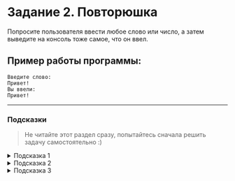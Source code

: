 # Задание 2. Повторюшка

Попросите пользователя ввести любое слово или число, а затем выведите на консоль тоже самое, что он ввел.

## Пример работы программы:

```
Введите слово:
Привет!
Вы ввели:
Привет!
```

---

### Подсказки

> Не читайте этот раздел сразу, попытайтесь сначала решить задачу самостоятельно :)

<details>


<summary>Подсказка 1</summary>

Посмотрите в лекции материал про **Получение данных от пользователя** и **Вывод в консоль**

</details>

<details>


<summary>Подсказка 2</summary>

Для того, чтобы попросить пользователя ввести слово - воспользуйтесь командой `Console.ReadLine()` и сохраните введенное слово в переменную:

```cs
std::string word;		// добавим переменную в которой будем хранить то, что ввёл пользователь
std::cin >> word;		// прочитаем ввод
// не забываем ; в конце !
```

</details>

<details>


<summary>Подсказка 3</summary>

Для того, чтобы вывести что-либо на экран - воспользуйтесь командой вывода в консоль:

```cs
std::cout << "Введите слово: "; // не забываем ; в конце
```

```cs
std::cout << word << "\n"; // не забываем ; в конце
// важно: переменные не надо брать в кавычки
```

</details>
